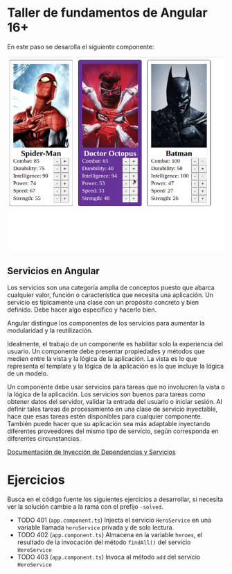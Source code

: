 # Taller de fundamentos de Angular 16+

En este paso se desarolla el siguiente componente:

![Servicios](/docs/04.01-services-solved.gif)

## Servicios en Angular

Los servicios son una categoría amplia de conceptos puesto que abarca cualquier valor, función o característica que necesita una aplicación. Un servicio es típicamente una clase con un propósito concreto y bien definido. Debe hacer algo específico y hacerlo bien.

Angular distingue los componentes de los servicios para aumentar la modularidad y la reutilización.

Idealmente, el trabajo de un componente es habilitar solo la experiencia del usuario. Un componente debe presentar propiedades y métodos que medien entre la vista y la lógica de la aplicación. La vista es lo que representa el template y la lógica de la aplicación es lo que incluye la lógica de un modelo.

Un componente debe usar servicios para tareas que no involucren la vista o la lógica de la aplicación. Los servicios son buenos para tareas como obtener datos del servidor, validar la entrada del usuario o iniciar sesión. Al definir tales tareas de procesamiento en una clase de servicio inyectable, hace que esas tareas estén disponibles para cualquier componente. También puede hacer que su aplicación sea más adaptable inyectando diferentes proveedores del mismo tipo de servicio, según corresponda en diferentes circunstancias.

[Documentación de Inyección de Dependencias y Servicios](https://angular.io/guide/architecture-services)

# Ejercicios

Busca en el código fuente los siguientes ejercicios a desarrollar, si necesita ver la solución cambie a la rama con el prefijo `-solved`.

- TODO 401 (`app.component.ts`) Injecta el servicio `HeroService` en una variable llamada `heroService` privada y de solo lectura.
- TODO 402 (`app.component.ts`) Almacena en la variable `heroes`, el resultado de la invocación del método `findAll()` del servicio `HeroService`
- TODO 403 (`app.component.ts`) Invoca al método `add` del servicio `HeroService`
